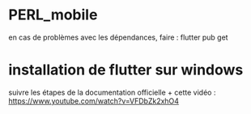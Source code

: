 # PERL_mobile

en cas de problèmes avec les dépendances, faire : flutter pub get 

# installation de flutter sur windows
suivre les étapes de la documentation officielle + cette vidéo : https://www.youtube.com/watch?v=VFDbZk2xhO4
